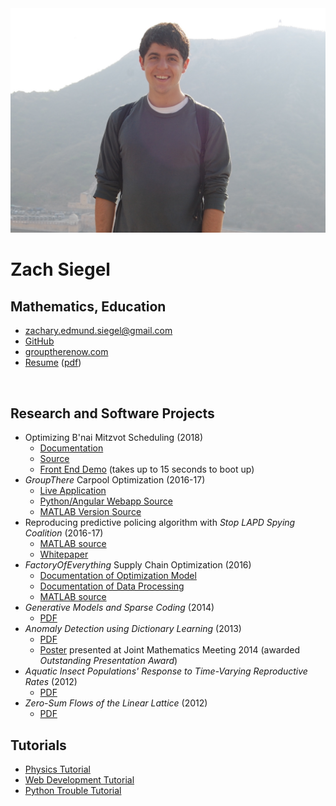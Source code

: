 <link type="text/css" rel="stylesheet" href="styles.css">

<div class="mainDetails">
	<div id="headshot" >
			<img src="jaipur_headshot.jpeg" alt="Zach Siegel" />
	</div>
	<div id="name">
		<h1 style="margin-bottom : 1px;">Zach Siegel</h1>
		<h2 >Mathematics, Education</h2>
	</div>
	<div id="contactDetails" >
		<ul>
			<li><a href="mailto:zachary.edmund.siegel@gmail.com" target="_blank">zachary.edmund.siegel@gmail.com</a></li>
			<li><a href="https://github.com/zsiegel92">GitHub</a></li>
			<li><a href="grouptherenow.com">grouptherenow.com</a></li>
			<li><a href="https://zsiegel92.github.io/resume/Resume_Siegel.html">Resume</a> (<a href="https://zsiegel92.github.io/resume/Resume_Siegel.pdf">pdf</a>)</li>
		</ul>
	</div>
	<div class="clear"></div>
</div>
<br>



## Research and Software Projects


* Optimizing B'nai Mitzvot Scheduling (2018)
	* [Documentation](https://zsiegel92.github.io/mitzvah_writeup/Mitzvah.pdf)
	* [Source](https://github.com/zsiegel92/mitzvah_scheduler)
	* [Front End Demo](https://mitzvah-scheduler.herokuapp.com/form) (takes up to 15 seconds to boot up)
* *GroupThere* Carpool Optimization (2016-17)
	* [Live Application](http://www.grouptherenow.com)
	* [Python/Angular Webapp Source](https://github.com/zsiegel92/poolchat)
	* [MATLAB Version Source](https://github.com/zsiegel92/GroupThere)
* Reproducing predictive policing algorithm with *Stop LAPD Spying Coalition* (2016-17)
	* [MATLAB source](https://github.com/zsiegel92/HotspotsInLA)
	* [Whitepaper](https://zsiegel92.github.io/writing_repo/Predpol.pdf)
* *FactoryOfEverything* Supply Chain Optimization (2016)
	* [Documentation of Optimization Model](https://zsiegel92.github.io/optcentral/parameter_description_optcentral.pdf)
	* [Documentation of Data Processing](https://zsiegel92.github.io/optcentral/Theo_Letter_9-8-2016.pdf)
	* [MATLAB source](https://github.com/zsiegel92/optcentral)
* *Generative Models and Sparse Coding* (2014)
	* [PDF](https://zsiegel92.github.io/writing_repo/Thesis.pdf)
* *Anomaly Detection using Dictionary Learning* (2013)
	* [PDF](https://zsiegel92.github.io/writing_repo/Wavefields_Report_compressed.pdf)
	* [Poster](https://zsiegel92.github.io/writing_repo/wavefield_poster.pdf) presented at Joint Mathematics Meeting 2014 (awarded *Outstanding Presentation Award*)
* *Aquatic Insect Populations' Response to Time-Varying Reproductive Rates* (2012)
	* [PDF](https://zsiegel92.github.io/writing_repo/Aquatic_Insects.pdf)
* *Zero-Sum Flows of the Linear Lattice* (2012)
	* [PDF](https://zsiegel92.github.io/writing_repo/Zero_Sum_Flows.pdf)


## Tutorials

* [Physics Tutorial](https://zsiegel92.github.io/Nikki_B)
* [Web Development Tutorial](https://zsiegel92.github.io/Eitan_S)
* [Python Trouble Tutorial](https://zsiegel92.github.io/evilpython)
<!-- * [Juggling](https://zsiegel92.github.io/juggling/) -->
